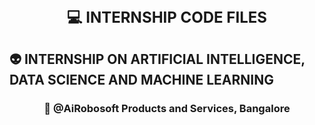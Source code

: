 <h1 align="center" style="font-size: 24px; font-weight: bold" title="Hello">💻 INTERNSHIP CODE FILES</h1>

<h2> 👽 INTERNSHIP ON ARTIFICIAL INTELLIGENCE, DATA SCIENCE AND MACHINE LEARNING </h2>

<h3 align="center">🏢 @AiRobosoft Products and Services, Bangalore</h3>

